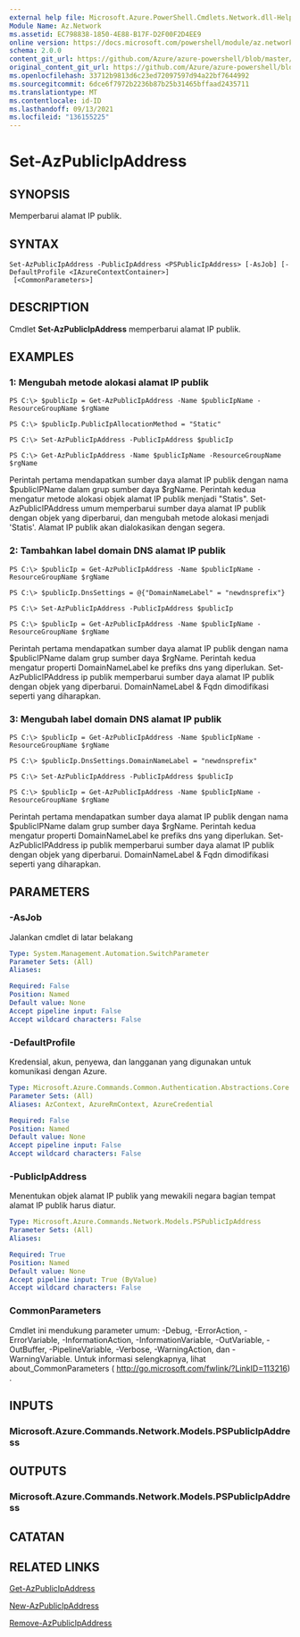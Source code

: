 ```yaml
---
external help file: Microsoft.Azure.PowerShell.Cmdlets.Network.dll-Help.xml
Module Name: Az.Network
ms.assetid: EC798838-1850-4E88-B17F-D2F00F2D4EE9
online version: https://docs.microsoft.com/powershell/module/az.network/set-azpublicipaddress
schema: 2.0.0
content_git_url: https://github.com/Azure/azure-powershell/blob/master/src/Network/Network/help/Set-AzPublicIpAddress.md
original_content_git_url: https://github.com/Azure/azure-powershell/blob/master/src/Network/Network/help/Set-AzPublicIpAddress.md
ms.openlocfilehash: 33712b9813d6c23ed72097597d94a22bf7644992
ms.sourcegitcommit: 6dce6f7972b2236b87b25b31465bffaad2435711
ms.translationtype: MT
ms.contentlocale: id-ID
ms.lasthandoff: 09/13/2021
ms.locfileid: "136155225"
---
```

# Set-AzPublicIpAddress

## SYNOPSIS
Memperbarui alamat IP publik.

## SYNTAX

```
Set-AzPublicIpAddress -PublicIpAddress <PSPublicIpAddress> [-AsJob] [-DefaultProfile <IAzureContextContainer>]
 [<CommonParameters>]
```

## DESCRIPTION
Cmdlet **Set-AzPublicIpAddress** memperbarui alamat IP publik.

## EXAMPLES

### 1: Mengubah metode alokasi alamat IP publik
```
PS C:\> $publicIp = Get-AzPublicIpAddress -Name $publicIpName -ResourceGroupName $rgName

PS C:\> $publicIp.PublicIpAllocationMethod = "Static"
    
PS C:\> Set-AzPublicIpAddress -PublicIpAddress $publicIp

PS C:\> Get-AzPublicIpAddress -Name $publicIpName -ResourceGroupName $rgName
```

 Perintah pertama mendapatkan sumber daya alamat IP publik dengan nama $publicIPName dalam grup sumber daya $rgName.
Perintah kedua mengatur metode alokasi objek alamat IP publik menjadi "Statis".
Set-AzPublicIPAddress umum memperbarui sumber daya alamat IP publik dengan objek yang diperbarui, dan mengubah metode alokasi menjadi 'Statis'. Alamat IP publik akan dialokasikan dengan segera.

### 2: Tambahkan label domain DNS alamat IP publik
```
PS C:\> $publicIp = Get-AzPublicIpAddress -Name $publicIpName -ResourceGroupName $rgName

PS C:\> $publicIp.DnsSettings = @{"DomainNameLabel" = "newdnsprefix"}
    
PS C:\> Set-AzPublicIpAddress -PublicIpAddress $publicIp

PS C:\> $publicIp = Get-AzPublicIpAddress -Name $publicIpName -ResourceGroupName $rgName
```

Perintah pertama mendapatkan sumber daya alamat IP publik dengan nama $publicIPName dalam grup sumber daya $rgName.
Perintah kedua mengatur properti DomainNameLabel ke prefiks dns yang diperlukan.
Set-AzPublicIPAddress ip publik memperbarui sumber daya alamat IP publik dengan objek yang diperbarui. DomainNameLabel & Fqdn dimodifikasi seperti yang diharapkan.
    
### 3: Mengubah label domain DNS alamat IP publik
```
PS C:\> $publicIp = Get-AzPublicIpAddress -Name $publicIpName -ResourceGroupName $rgName

PS C:\> $publicIp.DnsSettings.DomainNameLabel = "newdnsprefix"
    
PS C:\> Set-AzPublicIpAddress -PublicIpAddress $publicIp

PS C:\> $publicIp = Get-AzPublicIpAddress -Name $publicIpName -ResourceGroupName $rgName
```

Perintah pertama mendapatkan sumber daya alamat IP publik dengan nama $publicIPName dalam grup sumber daya $rgName.
Perintah kedua mengatur properti DomainNameLabel ke prefiks dns yang diperlukan.
Set-AzPublicIPAddress ip publik memperbarui sumber daya alamat IP publik dengan objek yang diperbarui. DomainNameLabel & Fqdn dimodifikasi seperti yang diharapkan.

## PARAMETERS

### -AsJob
Jalankan cmdlet di latar belakang

```yaml
Type: System.Management.Automation.SwitchParameter
Parameter Sets: (All)
Aliases:

Required: False
Position: Named
Default value: None
Accept pipeline input: False
Accept wildcard characters: False
```

### -DefaultProfile
Kredensial, akun, penyewa, dan langganan yang digunakan untuk komunikasi dengan Azure.

```yaml
Type: Microsoft.Azure.Commands.Common.Authentication.Abstractions.Core.IAzureContextContainer
Parameter Sets: (All)
Aliases: AzContext, AzureRmContext, AzureCredential

Required: False
Position: Named
Default value: None
Accept pipeline input: False
Accept wildcard characters: False
```

### -PublicIpAddress
Menentukan objek alamat IP publik yang mewakili negara bagian tempat alamat IP publik harus diatur.

```yaml
Type: Microsoft.Azure.Commands.Network.Models.PSPublicIpAddress
Parameter Sets: (All)
Aliases:

Required: True
Position: Named
Default value: None
Accept pipeline input: True (ByValue)
Accept wildcard characters: False
```

### CommonParameters
Cmdlet ini mendukung parameter umum: -Debug, -ErrorAction, -ErrorVariable, -InformationAction, -InformationVariable, -OutVariable, -OutBuffer, -PipelineVariable, -Verbose, -WarningAction, dan -WarningVariable. Untuk informasi selengkapnya, lihat about_CommonParameters ( http://go.microsoft.com/fwlink/?LinkID=113216) .

## INPUTS

### Microsoft.Azure.Commands.Network.Models.PSPublicIpAddress

## OUTPUTS

### Microsoft.Azure.Commands.Network.Models.PSPublicIpAddress

## CATATAN

## RELATED LINKS

[Get-AzPublicIpAddress](./Get-AzPublicIpAddress.md)

[New-AzPublicIpAddress](./New-AzPublicIpAddress.md)

[Remove-AzPublicIpAddress](./Remove-AzPublicIpAddress.md)


